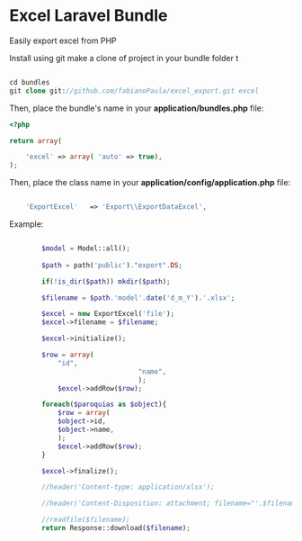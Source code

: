 # Excel Laravel Bundle

Easily export excel from PHP


Install using git make a clone of project in your bundle folder
t
```php

cd bundles
git clone git://github.com/fabianoPaula/excel_export.git excel

```

Then, place the bundle's name in your **application/bundles.php** file:

```php
<?php

return array(

	'excel' => array( 'auto' => true),
);
```


Then, place the class name in your **application/config/application.php** file:

```php

	'ExportExcel'   => 'Export\\ExportDataExcel',

```


Example:


```php

		$model = Model::all();
		
		$path = path('public')."export".DS;

		if(!is_dir($path)) mkdir($path);

		$filename = $path.'model'.date('d_m_Y').'.xlsx';

		$excel = new ExportExcel('file');
		$excel->filename = $filename;

		$excel->initialize();

		$row = array(
			"id",
								"name",
								);
			$excel->addRow($row);

		foreach($paroquias as $object){
			$row = array(
			$object->id,
			$object->name,
			);
			$excel->addRow($row);
		}

		$excel->finalize();

		//header('Content-type: application/xlsx');

		//header('Content-Disposition: attachment; filename="'.$filename.'"');

		//readfile($filename);
		return Response::download($filename);
```


